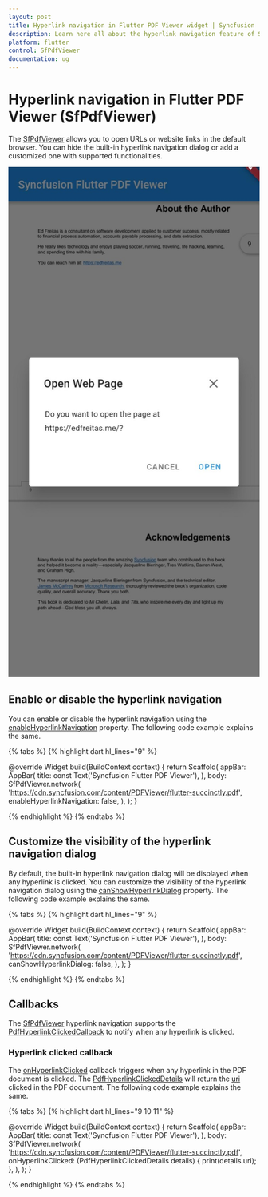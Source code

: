 ```yaml
---
layout: post
title: Hyperlink navigation in Flutter PDF Viewer widget | Syncfusion
description: Learn here all about the hyperlink navigation feature of Syncfusion Flutter PDF Viewer (SfPdfViewer) widget and more.
platform: flutter
control: SfPdfViewer
documentation: ug
---
```


# Hyperlink navigation in Flutter PDF Viewer (SfPdfViewer)

The [SfPdfViewer](https://pub.dev/documentation/syncfusion_flutter_pdfviewer/latest/pdfviewer/SfPdfViewer-class.html) allows you to open URLs or website links in the default browser. You can hide the built-in hyperlink navigation dialog or add a customized one with supported functionalities.

![Hyperlink navigation dialog](images/hyperlink-navigation/hyperlink_navigation_dialog.jpg)

## Enable or disable the hyperlink navigation

You can enable or disable the hyperlink navigation using the [enableHyperlinkNavigation](https://pub.dev/documentation/syncfusion_flutter_pdfviewer/latest/pdfviewer/SfPdfViewer/enableHyperlinkNavigation.html) property. The following code example explains the same.

{% tabs %}
{% highlight dart hl_lines="9" %}

  @override
  Widget build(BuildContext context) {
    return Scaffold(
      appBar: AppBar(
        title: const Text('Syncfusion Flutter PDF Viewer'),
      ),
      body: SfPdfViewer.network(
        'https://cdn.syncfusion.com/content/PDFViewer/flutter-succinctly.pdf',
        enableHyperlinkNavigation: false,
      ),
    );
  }

{% endhighlight %}
{% endtabs %}

## Customize the visibility of the hyperlink navigation dialog

By default, the built-in hyperlink navigation dialog will be displayed when any hyperlink is clicked. You can customize the visibility of the hyperlink navigation dialog using the [canShowHyperlinkDialog](https://pub.dev/documentation/syncfusion_flutter_pdfviewer/latest/pdfviewer/SfPdfViewer/canShowHyperlinkDialog.html) property. The following code example explains the same.

{% tabs %}
{% highlight dart hl_lines="9" %}

  @override
  Widget build(BuildContext context) {
    return Scaffold(
      appBar: AppBar(
        title: const Text('Syncfusion Flutter PDF Viewer'),
      ),
      body: SfPdfViewer.network(
        'https://cdn.syncfusion.com/content/PDFViewer/flutter-succinctly.pdf',
        canShowHyperlinkDialog: false,
      ),
    );
  }

{% endhighlight %}
{% endtabs %}

## Callbacks

The [SfPdfViewer](https://pub.dev/documentation/syncfusion_flutter_pdfviewer/latest/pdfviewer/SfPdfViewer-class.html) hyperlink navigation supports the [PdfHyperlinkClickedCallback](https://pub.dev/documentation/syncfusion_flutter_pdfviewer/latest/pdfviewer/PdfHyperlinkClickedCallback.html) to notify when any hyperlink is clicked.

### Hyperlink clicked callback

The [onHyperlinkClicked](https://pub.dev/documentation/syncfusion_flutter_pdfviewer/latest/pdfviewer/SfPdfViewer/onHyperlinkClicked.html) callback triggers when any hyperlink in the PDF document is clicked. The [PdfHyperlinkClickedDetails](https://pub.dev/documentation/syncfusion_flutter_pdfviewer/latest/pdfviewer/PdfHyperlinkClickedDetails-class.html) will return the [uri](https://pub.dev/documentation/syncfusion_flutter_pdfviewer/latest/pdfviewer/PdfHyperlinkClickedDetails/uri.html) clicked in the PDF document. The following code example explains the same.

{% tabs %}
{% highlight dart hl_lines="9 10 11" %}

  @override
  Widget build(BuildContext context) {
    return Scaffold(
      appBar: AppBar(
        title: const Text('Syncfusion Flutter PDF Viewer'),
      ),
      body: SfPdfViewer.network(
        'https://cdn.syncfusion.com/content/PDFViewer/flutter-succinctly.pdf',
        onHyperlinkClicked: (PdfHyperlinkClickedDetails details) {
          print(details.uri);
        },
      ),
    );
  }

{% endhighlight %}
{% endtabs %}